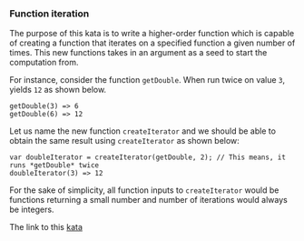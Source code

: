 ### Function iteration

The purpose of this kata is to write a higher-order function which is capable of creating a function that iterates on a specified function a given number of times. This new functions takes in an argument as a seed to start the computation from.

For instance, consider the function `getDouble`. When run twice on value `3`, yields `12` as shown below.
```
getDouble(3) => 6
getDouble(6) => 12
```
Let us name the new function `createIterator` and we should be able to obtain the same result using `createIterator` as shown below:
```
var doubleIterator = createIterator(getDouble, 2); // This means, it runs *getDouble* twice
doubleIterator(3) => 12
```
For the sake of simplicity, all function inputs to `createIterator` would be functions returning a small number and number of iterations would always be integers.  

The link to this [kata](https://www.codewars.com/kata/function-iteration/java)
